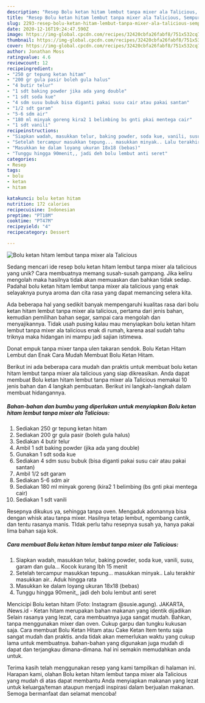 ```yaml
---
description: "Resep Bolu ketan hitam lembut tanpa mixer ala Talicious, Sempurna"
title: "Resep Bolu ketan hitam lembut tanpa mixer ala Talicious, Sempurna"
slug: 2293-resep-bolu-ketan-hitam-lembut-tanpa-mixer-ala-talicious-sempurna
date: 2020-12-16T19:24:47.590Z
image: https://img-global.cpcdn.com/recipes/32420cbfa26fabf8/751x532cq70/bolu-ketan-hitam-lembut-tanpa-mixer-ala-talicious-foto-resep-utama.jpg
thumbnail: https://img-global.cpcdn.com/recipes/32420cbfa26fabf8/751x532cq70/bolu-ketan-hitam-lembut-tanpa-mixer-ala-talicious-foto-resep-utama.jpg
cover: https://img-global.cpcdn.com/recipes/32420cbfa26fabf8/751x532cq70/bolu-ketan-hitam-lembut-tanpa-mixer-ala-talicious-foto-resep-utama.jpg
author: Jonathan Moss
ratingvalue: 4.6
reviewcount: 12
recipeingredient:
- "250 gr tepung ketan hitam"
- "200 gr gula pasir boleh gula halus"
- "4 butir telur"
- "1 sdt baking powder jika ada yang double"
- "1 sdt soda kue"
- "4 sdm susu bubuk bisa diganti pakai susu cair atau pakai santan"
- "1/2 sdt garam"
- "5-6 sdm air"
- "180 ml minyak goreng kira2 1 belimbing bs gnti pkai mentega cair"
- "1 sdt vanili"
recipeinstructions:
- "Siapkan wadah, masukkan telur, baking powder, soda kue, vanili, susu, garam dan gula... Kocok kurang lbh 15 menit"
- "Setelah tercampur masukkan tepung... masukkan minyak.. Lalu terakhir masukkan air.. Aduk hingga rata"
- "Masukkan ke dalam loyang ukuran 18x18 (bebas)"
- "Tunggu hingga 90menit,, jadi deh bolu lembut anti seret"
categories:
- Resep
tags:
- bolu
- ketan
- hitam

katakunci: bolu ketan hitam 
nutrition: 172 calories
recipecuisine: Indonesian
preptime: "PT18M"
cooktime: "PT47M"
recipeyield: "4"
recipecategory: Dessert

---
```



![Bolu ketan hitam lembut tanpa mixer ala Talicious](https://img-global.cpcdn.com/recipes/32420cbfa26fabf8/751x532cq70/bolu-ketan-hitam-lembut-tanpa-mixer-ala-talicious-foto-resep-utama.jpg)

Sedang mencari ide resep bolu ketan hitam lembut tanpa mixer ala talicious yang unik? Cara membuatnya memang susah-susah gampang. Jika keliru mengolah maka hasilnya tidak akan memuaskan dan bahkan tidak sedap. Padahal bolu ketan hitam lembut tanpa mixer ala talicious yang enak selayaknya punya aroma dan cita rasa yang dapat memancing selera kita.

Ada beberapa hal yang sedikit banyak mempengaruhi kualitas rasa dari bolu ketan hitam lembut tanpa mixer ala talicious, pertama dari jenis bahan, kemudian pemilihan bahan segar, sampai cara mengolah dan menyajikannya. Tidak usah pusing kalau mau menyiapkan bolu ketan hitam lembut tanpa mixer ala talicious enak di rumah, karena asal sudah tahu triknya maka hidangan ini mampu jadi sajian istimewa.

Donat empuk tanpa mixer tanpa ulen takaran sendok. Bolu Ketan Hitam Lembut dan Enak Cara Mudah Membuat Bolu Ketan Hitam.


Berikut ini ada beberapa cara mudah dan praktis untuk membuat bolu ketan hitam lembut tanpa mixer ala talicious yang siap dikreasikan. Anda dapat membuat Bolu ketan hitam lembut tanpa mixer ala Talicious memakai 10 jenis bahan dan 4 langkah pembuatan. Berikut ini langkah-langkah dalam membuat hidangannya.

<!--inarticleads1-->

##### Bahan-bahan dan bumbu yang diperlukan untuk menyiapkan Bolu ketan hitam lembut tanpa mixer ala Talicious:

1. Sediakan 250 gr tepung ketan hitam
1. Sediakan 200 gr gula pasir (boleh gula halus)
1. Sediakan 4 butir telur
1. Ambil 1 sdt baking powder (jika ada yang double)
1. Gunakan 1 sdt soda kue
1. Sediakan 4 sdm susu bubuk (bisa diganti pakai susu cair atau pakai santan)
1. Ambil 1/2 sdt garam
1. Sediakan 5-6 sdm air
1. Sediakan 180 ml minyak goreng (kira2 1 belimbing (bs gnti pkai mentega cair)
1. Sediakan 1 sdt vanili


Resepnya dikukus ya, sehingga tanpa oven. Mengaduk adonannya bisa dengan whisk atau tanpa mixer. Hasilnya tetap lembut, ngembang cantik, dan tentu rasanya manis. TIdak perlu tahu resepnya susah ya, hanya pakai lima bahan saja kok. 

<!--inarticleads2-->

##### Cara membuat Bolu ketan hitam lembut tanpa mixer ala Talicious:

1. Siapkan wadah, masukkan telur, baking powder, soda kue, vanili, susu, garam dan gula... Kocok kurang lbh 15 menit
1. Setelah tercampur masukkan tepung... masukkan minyak.. Lalu terakhir masukkan air.. Aduk hingga rata
1. Masukkan ke dalam loyang ukuran 18x18 (bebas)
1. Tunggu hingga 90menit,, jadi deh bolu lembut anti seret


Mencicipi Bolu ketan hitam (Foto: Instagram @susie.agung). JAKARTA, iNews.id - Ketan hitam merupakan bahan makanan yang identik dijadikan Selain rasanya yang lezat, cara membuatnya juga sangat mudah. Bahkan, tanpa menggunakan mixer dan oven. Cukup garpu dan tungku kukusan saja. Cara membuat Bolu Ketan Hitam atau Cake Ketan Item tentu saja sangat mudah dan praktis. anda tidak akan memerlukan waktu yang cukup lama untuk membuatnya. bahan-bahan yang digunakan juga mudah di dapat dan terjangkau dimana-dimana. hal ini semakin memudahkan anda untuk. 

Terima kasih telah menggunakan resep yang kami tampilkan di halaman ini. Harapan kami, olahan Bolu ketan hitam lembut tanpa mixer ala Talicious yang mudah di atas dapat membantu Anda menyiapkan makanan yang lezat untuk keluarga/teman ataupun menjadi inspirasi dalam berjualan makanan. Semoga bermanfaat dan selamat mencoba!
